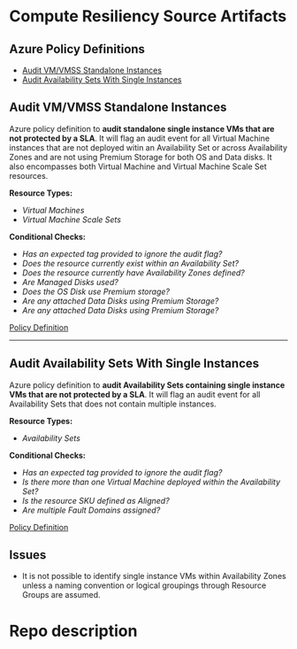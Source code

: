 # Compute Resiliency Source Artifacts

## Azure Policy Definitions

* [Audit VM/VMSS Standalone Instances](#Audit-VM/VMSS-Standalone-Instances)
* [Audit Availability Sets With Single Instances](#Audit-Availability-Sets-With-Single-Instances)

## Audit VM/VMSS Standalone Instances

Azure policy definition to **audit standalone single instance VMs that are not protected by a SLA**. It will flag an audit event for all Virtual Machine instances that are not deployed witin an Availability Set or across Availability Zones and are not using Premium Storage for both OS and Data disks. It also encompasses both Virtual Machine and Virtual Machine Scale Set resources.

**Resource Types:**

* _Virtual Machines_
* _Virtual Machine Scale Sets_

**Conditional Checks:**

* _Has an expected tag provided to ignore the audit flag?_
* _Does the resource currently exist within an Availability Set?_
* _Does the resource currently have Availability Zones defined?_
* _Are Managed Disks used?_
* _Does the OS Disk use Premium storage?_
* _Are any attached Data Disks using Premium Storage?_
* _Are any attached Data Disks using Premium Storage?_

[Policy Definition](./policydefinition_Audit-VMStandaloneInstances.json)

---

## Audit Availability Sets With Single Instances

Azure policy definition to **audit Availability Sets containing single instance VMs that are not protected by a SLA**. It will flag an audit event for all Availability Sets that does not contain multiple instances.

**Resource Types:**

* _Availability Sets_

**Conditional Checks:**

* _Has an expected tag provided to ignore the audit flag?_
* _Is there more than one Virtual Machine deployed within the Availability Set?_
* _Is the resource SKU defined as Aligned?_
* _Are multiple Fault Domains assigned?_

[Policy Definition](./policydefinition_Audit-AvailabilitySetSingleInstances.json)

## Issues

* It is not possible to identify single instance VMs within Availability Zones unless a naming convention or logical groupings through Resource Groups are assumed.
# Repo description
